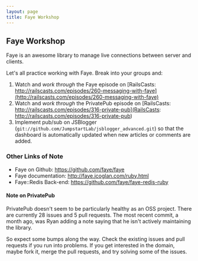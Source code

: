 ```yaml
---
layout: page
title: Faye Workshop
---
```


## Faye Workshop

Faye is an awesome library to manage live connections between server and clients. 

Let's all practice working with Faye. Break into your groups and:

1. Watch and *work through* the Faye episode on [RailsCasts: http://railscasts.com/episodes/260-messaging-with-faye](http://railscasts.com/episodes/260-messaging-with-faye)
2. Watch and *work through* the PrivatePub episode on [RailsCasts: http://railscasts.com/episodes/316-private-pub](RailsCasts: http://railscasts.com/episodes/316-private-pub)
3. Implement pub/sub on JSBlogger (`git://github.com/JumpstartLab/jsblogger_advanced.git`) so that the dashboard is automatically updated when new articles or comments are added.

### Other Links of Note

* Faye on Github: https://github.com/faye/faye
* Faye documentation: http://faye.jcoglan.com/ruby.html
* Faye::Redis Back-end: https://github.com/faye/faye-redis-ruby

#### Note on PrivatePub

PrivatePub doesn't seem to be particularly healthy as an OSS project. There are currently 28 issues and 5 pull requests. The most recent commit, a month ago, was Ryan adding a note saying that he isn't actively maintaining the library.

So expect some bumps along the way. Check the existing issues and pull requests if you run into problems. If you get interested in the domain, maybe fork it, merge the pull requests, and try solving some of the issues.
